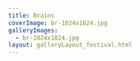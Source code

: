 ```yaml
---
title: Brains
coverImage: br-1024x1024.jpg
galleryImages:
  - br-1024x1024.jpg
layout: galleryLayout_festival.html
---
```


